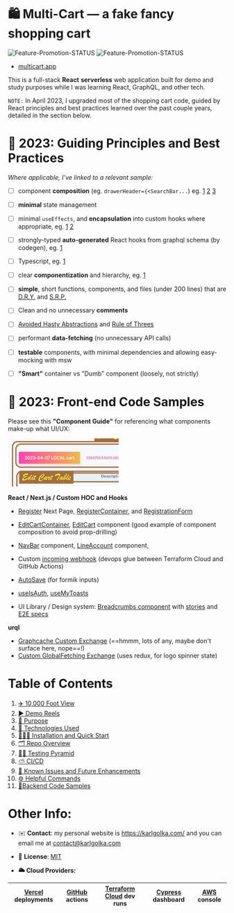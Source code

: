 # 🛍 Multi-Cart — a fake fancy shopping cart

![Feature-Promotion-STATUS](https://github.com/charlieargue/multi-cart/actions/workflows/01-feature-promotion.yml/badge.svg) ![Feature-Promotion-STATUS](https://github.com/charlieargue/multi-cart/actions/workflows/02-dev-promotion.yml/badge.svg)

* [multicart.app](https://multicart.app/)

This is a full-stack **React** **serverless** web application built for demo and study purposes while I was learning React, GraphQL, and other tech. 

`NOTE:` In April 2023, I upgraded most of the shopping cart code, guided by React principles and best practices learned over the past couple years, detailed in the section below. 



# 📐 2023: Guiding Principles and Best Practices

*Where applicable, I've linked to a relevant sample:*

- [ ] component **composition** (eg. `drawerHeader={<SearchBar...`) eg. [1](https://github.com/charlieargue/multi-cart/blob/fc38ffa2e4e781b1bfcf3b1ddbccbe65e708289a/libs/react-shared-components/src/lib/_layout/nav-bar/NavBar.tsx#L80) [2](https://github.com/charlieargue/multi-cart/blob/fc38ffa2e4e781b1bfcf3b1ddbccbe65e708289a/libs/react-shared-components/src/lib/line-account/drawer-container/DrawerContainer.tsx#L60) [3](https://github.com/charlieargue/multi-cart/blob/0d957feb277e5f1e43e9b6e97d20a246e40c2ab7/apps/multi-cart/appViews/auth/RegisterContainer.tsx#L8-L9)
- [ ] **minimal** state management
- [ ] minimal `useEffects`, and **encapsulation** into custom hooks where appropriate, eg. [1](https://github.com/charlieargue/multi-cart/blob/647c9a8c3a6b0c27bc61a7bb9520c4e8e8a55a96/libs/react-data-access/src/lib/hooks/useSaveAsCurrentCart.ts) [2](https://github.com/charlieargue/multi-cart/blob/647c9a8c3a6b0c27bc61a7bb9520c4e8e8a55a96/apps/multi-cart/appViews/EditCartContainer.tsx#L18)
- [ ] strongly-typed **auto-generated** React hooks from graphql schema (by codegen), eg. [1](https://github.com/charlieargue/multi-cart/blob/647c9a8c3a6b0c27bc61a7bb9520c4e8e8a55a96/libs/react-data-access/src/lib/generated/graphql.ts)
- [ ] Typescript, eg. [1](https://github.com/charlieargue/multi-cart/blob/ae5c94593605ff660b37ea1323b8f7f530a421ce/libs/react-shared-components/src/lib/auth/login-form/LoginForm.types.tsx)
- [ ] clear **componentization** and hierarchy, eg. [1](https://github.com/charlieargue/multi-cart/blob/647c9a8c3a6b0c27bc61a7bb9520c4e8e8a55a96/apps/multi-cart/component-guides/EditCart-Component-GUIDE.png) 
- [ ] **simple**, short functions, components, and files (under 200 lines) that are [D.R.Y.](https://en.wikipedia.org/wiki/Don%27t_repeat_yourself) and [S.R.P.](https://en.wikipedia.org/wiki/Single-responsibility_principle)
- [ ] Clean and no unnecessary **comments**
- [ ] [Avoided Hasty Abstractions](https://kentcdodds.com/blog/aha-programming) and [Rule of Threes](https://en.wikipedia.org/wiki/Rule_of_three_(computer_programming)) 
- [ ] performant **data-fetching** (no unnecessary API calls)
- [ ] **testable** components, with minimal dependencies and allowing easy-mocking with msw
- [ ] **"Smart"** container vs "Dumb" component (loosely, not strictly)






# 👾 2023: Front-end Code Samples

Please see this **"Component Guide"** for referencing what components make-up what UI/UX:

[<img src="docs/images/image-20230419115330971.png">](apps/multi-cart/component-guides/EditCart-Component-GUIDE.png)



**React / Next.js / Custom HOC and Hooks**

* [Register](apps/multi-cart/pages/register.tsx) Next Page, [RegisterContainer](apps/multi-cart/appViews/auth/RegisterContainer.tsx), and [RegistrationForm](libs/react-shared-components/src/lib/auth/registration-form/RegistrationForm.tsx)
* [EditCartContainer](apps/multi-cart/appViews/EditCartContainer.tsx),  [EditCart](libs/react-shared-components/src/lib/cart/edit-cart/EditCart.tsx) component (good example of component composition to avoid prop-drilling)
* [NavBar](libs/react-shared-components/src/lib/_layout/nav-bar/NavBar.tsx) component, [LineAccount](libs/react-shared-components/src/lib/line-account/line-account/LineAccount.tsx) component, 
* Custom [incoming webhook](apps/multi-cart/pages/api/webhook-incoming.ts) (devops glue between Terraform Cloud and GitHub Actions)

* [AutoSave](libs/react-shared-components/src/lib/auto-save/AutoSave.tsx) (for formik inputs)
* [useIsAuth](libs/react-shared-components/src/lib/_hooks/useIsAuth.ts), [useMyToasts](libs/react-shared-components/src/lib/_hooks/useMyToasts.ts)
* UI Library / Design system: [Breadcrumbs component](libs/react-ui/src/lib/breadcrumbs/Breadcrumbs.tsx) with [stories](libs/react-ui/src/lib/breadcrumbs/Breadcrumbs.stories.tsx) and [E2E specs](apps/react-ui-e2e/src/integration/Breadcrumbs/Breadcrumbs.spec.ts)

**urql**

* [Graphcache Custom Exchange](libs/react-data-access/src/lib/urql-customizations/cache.ts) (==hmmm, lots of any, maybe don't surface here, nope==!)
* [Custom GlobalFetching Exchange](libs/react-data-access/src/lib/urql-customizations/createUrqlClient.ts) (uses redux, for logo spinner state)





# Table of Contents

1. [✈️ 10,000 Foot View](docs/readme/01-ten-thousand-foot-view.md)
2. [▶️ Demo Reels](docs/readme/02-demo-reels.md)
3. [🎯 Purpose](docs/readme/03-purpose.md)
4. [🚀 Technologies Used](docs/readme/04-technologies-used.md)
5. [👨🏻‍💻 Installation and Quick Start](docs/readme/05-installation-quick-start.md)
6. [🗂 Repo Overview](docs/readme/06-repo-overview.md)
7. [👩‍🔬 Testing Pyramid](docs/readme/07-testing-pyramid.md)
8. [⛅️ CI/CD](docs/readme/08-cicd.md)
9. [🐞 Known Issues and Future Enhancements](docs/readme/09-known-issues-and-future-enhancements.md)
10. [⚙️ Helpful Commands](docs/readme/10-helpful-commands.md)
11. [🔋Backend Code Samples](docs/readme/11-backend-code-samples.md)





# Other Info:


* ✉️ **Contact**: my personal website is https://karlgolka.com/ and you can email me at contact@karlgolka.com 

* 📝 **License**: [MIT](https://github.com/charlieargue/multi-cart/blob/develop/LICENSE)

* **🌥 Cloud Providers:**


| [Vercel](https://vercel.com/charlieargue/multi-cart/deployments) deployments | [GitHub](https://github.com/charlieargue/multi-cart/actions)  actions | [Terraform Cloud](https://app.terraform.io/app/multi-cart/workspaces/multi-cart-dev/runs) dev runs | [Cypress](https://dashboard.cypress.io/organizations/d27854b3-693d-41fe-8fb8-55bac52ed996/projects) dashboard | [AWS](https://console.aws.amazon.com/) console |
| ------------------------------------------------------------ | ------------------------------------------------------------ | ------------------------------------------------------------ | ------------------------------------------------------------ | ---------------------------------------------- |
